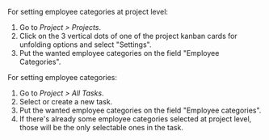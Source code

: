 For setting employee categories at project level:

1.  Go to *Project \> Projects*.
2.  Click on the 3 vertical dots of one of the project kanban cards for
    unfolding options and select "Settings".
3.  Put the wanted employee categories on the field "Employee
    Categories".

For setting employee categories:

1.  Go to *Project \> All Tasks*.
2.  Select or create a new task.
3.  Put the wanted employee categories on the field "Employee
    categories".
4.  If there's already some employee categories selected at project
    level, those will be the only selectable ones in the task.
